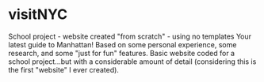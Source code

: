 # visitNYC
School project - website created "from scratch" - using no templates
Your latest guide to Manhattan! Based on some personal experience, some research, and some "just for fun" features.
Basic website coded for a school project...but with a considerable amount of detail (considering this is the first "website" I ever created).
